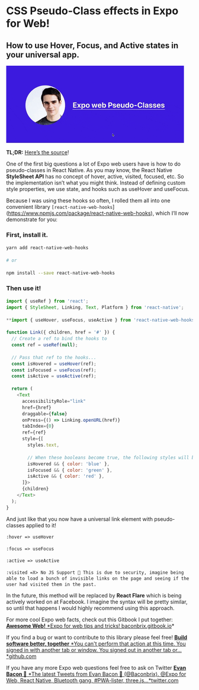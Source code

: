 # CSS Pseudo-Class effects in Expo for Web!

## How to use Hover, Focus, and Active states in your universal app.

![](./images/1G_Y3k13VZFEIEbeSgXXwrA.gif)

**TL;DR:** [Here’s the source](https://snack.expo.io/@bacon/pseudo-classes)!

One of the first big questions a lot of Expo web users have is how to do pseudo-classes in React Native. As you may know, the React Native **StyleSheet API** has no concept of hover, active, visited, focused, etc. So the implementation isn’t what you might think. Instead of defining custom style properties, we use state, and hooks such as useHover and useFocus.

Because I was using these hooks so often, I rolled them all into one convenient library `[react-native-web-hooks`](https://www.npmjs.com/package/react-native-web-hooks), which I’ll now demonstrate for you:

### First, install it.

```sh
yarn add react-native-web-hooks

# or

npm install --save react-native-web-hooks
```

### Then use it!

```js
import { useRef } from 'react';
import { StyleSheet, Linking, Text, Platform } from 'react-native';

**import { useHover, useFocus, useActive } from 'react-native-web-hooks';**

function Link({ children, href = '#' }) {
  // Create a ref to bind the hooks to
  const ref = useRef(null);

  // Pass that ref to the hooks...
  const isHovered = useHover(ref);
  const isFocused = useFocus(ref);
  const isActive = useActive(ref);

  return (
    <Text
      accessibilityRole="link"
      href={href}
      draggable={false}
      onPress={() => Linking.openURL(href)}
      tabIndex={0}
      ref={ref}
      style={[
        styles.text,

        // When these booleans become true, the following styles will be applied...
        isHovered && { color: 'blue' },
        isFocused && { color: 'green' },
        isActive && { color: 'red' },
      ]}>
      {children}
    </Text>
  );
}
```

And just like that you now have a universal link element with pseudo-classes applied to it!

```
:hover => useHover

:focus => useFocus

:active => useActive

:visited =X> No JS Support 🙁 This is due to security, imagine being able to load a bunch of invisible links on the page and seeing if the user had visited them in the past.
```

In the future, this method will be replaced by **React Flare** which is being actively worked on at Facebook. I imagine the syntax will be pretty similar, so until that happens I would highly recommend using this approach.

For more cool Expo web facts, check out this Gitbook I put together:
[**Awesome Web!**
\*Expo for web tips and tricks! baconbrix.gitbook.io](https://baconbrix.gitbook.io/react-native-web/)\*

If you find a bug or want to contribute to this library please feel free!
[**Build software better, together**
*You can't perform that action at this time. You signed in with another tab or window. You signed out in another tab or…*github.com](https://github.com/EvanBacon/react-native-web-hooks/issues/new)

If you have any more Expo web questions feel free to ask on Twitter
[**Evan Bacon 🥓**
*The latest Tweets from Evan Bacon 🥓 (@Baconbrix). @Expo for Web, React Native, Bluetooth gang, #PWA-lister, three.js…*twitter.com](https://twitter.com/baconbrix)
